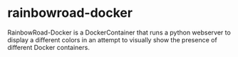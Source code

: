 rainbowroad-docker
==================

RainbowRoad-Docker is a DockerContainer that runs a python webserver to display a different colors in an attempt to visually show the presence of different Docker containers.
